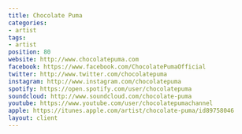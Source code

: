 ```yaml
---
title: Chocolate Puma
categories:
- artist
tags:
- artist
position: 80
website: http://www.chocolatepuma.com
facebook: https://www.facebook.com/ChocolatePumaOfficial
twitter: http://www.twitter.com/chocolatepuma
instagram: http://www.instagram.com/chocolatepuma
spotify: https://open.spotify.com/user/chocolatepuma
soundcloud: http://www.soundcloud.com/chocolate-puma
youtube: https://www.youtube.com/user/chocolatepumachannel
apple: https://itunes.apple.com/artist/chocolate-puma/id89758046
layout: client
---
```


